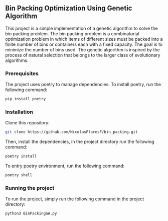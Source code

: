 ## Bin Packing Optimization Using Genetic Algorithm

This project is a simple implementation of a genetic algorithm to solve the bin packing problem. The bin packing problem is a combinatorial optimization problem in which items of different sizes must be packed into a finite number of bins or containers each with a fixed capacity. The goal is to minimize the number of bins used. The genetic algorithm is inspired by the process of natural selection that belongs to the larger class of evolutionary algorithms.

### Prerequisites

The project uses poetry to manage dependencies. To install poetry, run the following command:

```bash
pip install poetry
```

### Installation
Clone this repository:

```bash
git clone https://github.com/NicolasFloresF/bin_packing.git
```

Then, install the dependencies, in the project directory run the following command:

```bash
poetry install
```

To entry poetry environment, run the following command:

```bash
poetry shell
```

### Running the project
To run the project, simply run the following command in the project directory:

```bash
python3 BinPackingGA.py
```